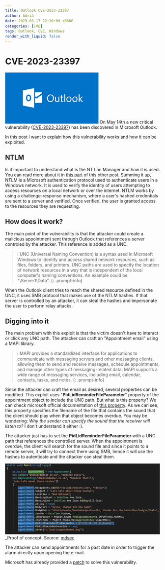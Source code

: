 ```yaml
---
title: Outlook CVE-2023-23397
author: Adrià
date: 2023-03-17 22:10:00 +0800
categories: [CVE]
tags: Outlook, CVE, Windows
render_with_liquid: false
---
```


# CVE-2023-23397
![Outlook](/img/posts/OutlookCVE/Outlook.png)
On May 14th a new critical vulnerability ([CVE-2023-23397](https://nvd.nist.gov/vuln/detail/CVE-2023-23397)) has been discovered in Microsoft Outlook. 

In this post I want to explain how this vulnerability works and how it can be exploited. 

## NTLM 

Is it important to understand what is the NT Lan Manager and how it is used. You can read more about it in [this part](https://adriapt.github.io/posts/active-directory/#ntlm-authentication) of this other post. 
Summing it up, NTLM is a Microsoft authentication protocol used to authenticate users in a Windows network. It is used to verify the identity of users attempting to access resources on a local network or over the internet. NTLM works by using a challenge-response mechanism, where a user's hashed credentials are sent to a server and verified. Once verified, the user is granted access to the resources they are requesting.

## How does it work?

The main point of the vulnerability is that the attacker could create a malicious appointment sent through Outlook that references a server controled by the attacker. This reference is added as a UNC. 

> ℹ️ UNC (Universal Naming Convention) is a syntax used in Microsoft Windows to identify and access shared network resources, such as files, folders, and printers. UNC paths are used to specify the location of network resources in a way that is independent of the local computer's naming conventions. An example could be "\\Server1\Data".
{: .prompt-info}

When the Outlook client tries to reach the shared resource defined in the UNC, it uses SMB protocol that makes use of the NTLM hashes. If that server is controlled by an attacker, it can steal the hashes and impersonate the user to perform relay attacks. 

## Digging into it

The main problem with this exploit is that the victim doesn't have to interact or click any UNC path. The attacker can craft an "Appointment email" using a MAPI library. 
 
> ℹ️ MAPI provides a standardized interface for applications to communicate with messaging servers and other messaging clients, allowing them to send and receive messages, schedule appointments, and manage other types of messaging-related data. MAPI supports a wide range of messaging services, including email, calendar, contacts, tasks, and notes.
{: .prompt-info}

Since the attacker can craft the email as desired, several properties can be modified. This exploit uses "**PidLidReminderFileParameter**" property of the appointment object to include the UNC path. But what is this property?
We can check microsoft official documentation of [this property](https://learn.microsoft.com/en-us/office/client-developer/outlook/mapi/pidlidreminderfileparameter-canonical-property). As we can see, this property specifies the filename of the file that contains the sound that the client should play when that object becomes overdue. 
You may be wondering: *Why the sender can specify the sound that the receiver will listen to?* I don't understand it either :).

The attacker just has to set the **PidLidReminderFileParameter** with a UNC path that references the controlled server. When the appointment is overdue, the client will search for the sound file and since it points to a remote server, it will try to connect there using SMB, hence it will use the hashes to autenticate and the attacker can steal them. 

![POC](/img/posts/OutlookCVE/Property.png)_Proof of concept. Source: [mdsec](https://www.mdsec.co.uk/2023/03/exploiting-cve-2023-23397-microsoft-outlook-elevation-of-privilege-vulnerability/)

The attacker can send appointments for a past date in order to trigger the alarm directly upon opening the e-mail. 

Microsoft has already provided a [patch](https://msrc.microsoft.com/update-guide/vulnerability/CVE-2023-23397) to solve this vulnerability.


